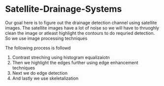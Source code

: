 # Satellite-Drainage-Systems
Our goal here is to figure out the drainage detection channel  using satellite images. The satellite images have a lot of noise so we will have to thruoghly clean the image or atleast highlight the contours to do requried detection. So we use image processing techniques

The following process is followd


1.   Contrast streching using histogram equalizaiotn
2.   Then we highlight the edges further using edge enhancement techniques
3.   Next we do edge detection
4.   And lastly we use skeletalization 
